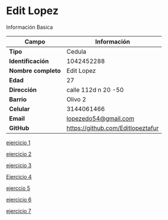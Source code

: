 # Edit Lopez 
Información Basica

| Campo | Información |
| --- | --- |
| **Tipo** | Cedula |
| **Identificación** | 1042452288 |
| **Nombre completo** | Edit Lopez |
| **Edad** | 27 |
| **Dirección** | calle 112d n 20 -50 |
| **Barrio** | Olivo 2|
| **Celular** | 3144061466 |
| **Email** | lopezedo54@gmail.com |
| **GitHub** | https://github.com/Editlopeztafur |

[ejercicio 1](/edit_lopez/ejercicios.md)

[ejercicio 2](/edit_lopez/ejercicios2.md)

[ejercicio 3](/edit_lopez/ejercicio%203.md/README.md)

[Ejercicio 4](/edit_lopez/ejercicio4.md)

[ejerccio  5](/edit_lopez/ejercicio5.md)

[ejercicio 6](/edit_lopez/ejercicio6.md)

[ejercicio 7](/edit_lopez/ejercicio7.md)